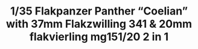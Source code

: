 ---
title: "1/35 Flakpanzer Panther “Coelian” with 37mm Flakzwilling 341 & 20mm flakvierling mg151/20 2 in 1"
price: TBA
desc: ""
img_path: "/assets/img/TAKO2105.jpg"
brand: AMMO
available: false
special_offer: false
new: false
soon: false
cat: "Plasticne-Makete"
subcat: "PM-TAKOM"
subsubcat: ""
sifra: "TAKO2105"
---